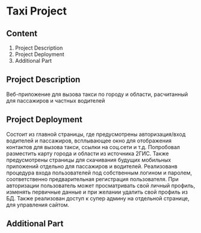 # Taxi Project
## Content
1. Project Description
2. Project Deployment
3. Additional Part

## Project Description
Веб-приложение для вызова такси по городу и области, расчитанный для пассажиров и частных водителей

## Project Deployment
Состоит из главной страницы, где предусмотрены авторизация/вход водителей и пассажиров, всплывающее окно для отображения контактов для вызова такси, ссылки на соц.сети и т.д. Попробовал разместить карту города и области из источника 2ГИС. Также предусмотрены страницы для скачивания будущих мобильных приложений отдельно для пассажиров и водителей. Реализованв процедура входа пользователей под собственным логином и паролем, соответственно предварительная регистрация пользователя. При авторизации пользователь может просматривать свой личный профиль, изменять первичные данные и при желании удалить свой профиль из БД. Также реализован доступ к супер админу на отдельной странице, для управления сайтом.

## Additional Part
